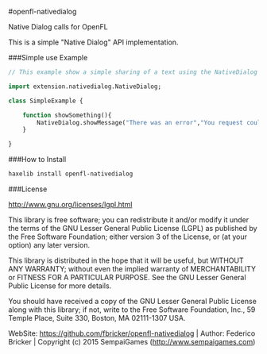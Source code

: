 #openfl-nativedialog

Native Dialog calls for OpenFL

This is a simple "Native Dialog" API implementation.

###Simple use Example

```haxe
// This example show a simple sharing of a text using the NativeDialog Classs.

import extension.nativedialog.NativeDialog;

class SimpleExample {

	function showSomething(){
		NativeDialog.showMessage("There was an error","You request could not be processed", "OK");
	}

}

```

###How to Install

```bash
haxelib install openfl-nativedialog
```

###License

http://www.gnu.org/licenses/lgpl.html

This library is free software; you can redistribute it and/or
modify it under the terms of the GNU Lesser General Public
License (LGPL) as published by the Free Software Foundation; either
version 3 of the License, or (at your option) any later version.
  
This library is distributed in the hope that it will be useful,
but WITHOUT ANY WARRANTY; without even the implied warranty of
MERCHANTABILITY or FITNESS FOR A PARTICULAR PURPOSE. See the GNU
Lesser General Public License for more details.
  
You should have received a copy of the GNU Lesser General Public
License along with this library; if not, write to the Free Software
Foundation, Inc., 59 Temple Place, Suite 330, Boston, MA 02111-1307 USA.


WebSite: https://github.com/fbricker/openfl-nativedialog | Author: Federico Bricker | Copyright (c) 2015 SempaiGames (http://www.sempaigames.com)
